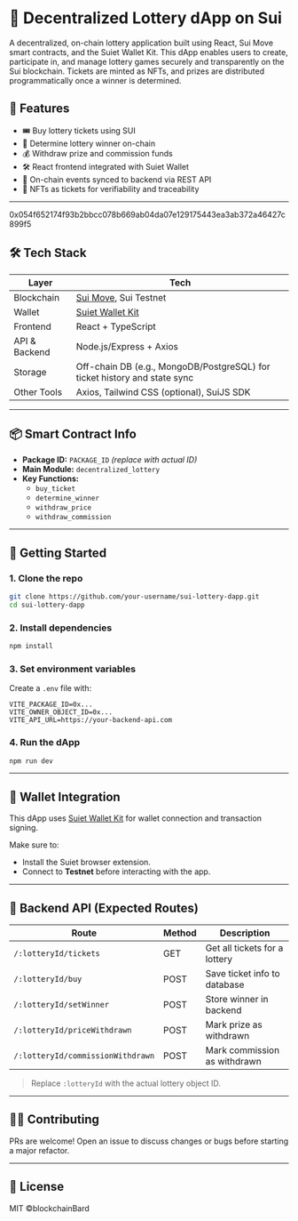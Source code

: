 # 🎰 Decentralized Lottery dApp on Sui

A decentralized, on-chain lottery application built using React, Sui Move smart contracts, and the Suiet Wallet Kit. This dApp enables users to create, participate in, and manage lottery games securely and transparently on the Sui blockchain. Tickets are minted as NFTs, and prizes are distributed programmatically once a winner is determined.

## 🚀 Features

- 🎟️ Buy lottery tickets using SUI
- 🧠 Determine lottery winner on-chain
- 💰 Withdraw prize and commission funds
- 🛠️ React frontend integrated with Suiet Wallet
- 🔗 On-chain events synced to backend via REST API
- 🧾 NFTs as tickets for verifiability and traceability

---
0x054f652174f93b2bbcc078b669ab04da07e129175443ea3ab372a46427c899f5
## 🛠️ Tech Stack

| Layer        | Tech                     |
|-------------|--------------------------|
| Blockchain   | [Sui Move](https://docs.sui.io/), Sui Testnet  |
| Wallet       | [Suiet Wallet Kit](https://docs.suiet.app/) |
| Frontend     | React + TypeScript       |
| API & Backend| Node.js/Express + Axios |
| Storage      | Off-chain DB (e.g., MongoDB/PostgreSQL) for ticket history and state sync |
| Other Tools  | Axios, Tailwind CSS (optional), SuiJS SDK |

---

## 📦 Smart Contract Info

- **Package ID:** `PACKAGE_ID` *(replace with actual ID)*
- **Main Module:** `decentralized_lottery`
- **Key Functions:**
  - `buy_ticket`
  - `determine_winner`
  - `withdraw_price`
  - `withdraw_commission`

---


## 🧪 Getting Started

### 1. Clone the repo

```bash
git clone https://github.com/your-username/sui-lottery-dapp.git
cd sui-lottery-dapp
```

### 2. Install dependencies

```bash
npm install
```

### 3. Set environment variables

Create a `.env` file with:

```env
VITE_PACKAGE_ID=0x...
VITE_OWNER_OBJECT_ID=0x...
VITE_API_URL=https://your-backend-api.com
```

### 4. Run the dApp

```bash
npm run dev
```

---

## 🔐 Wallet Integration

This dApp uses [Suiet Wallet Kit](https://docs.suiet.app/) for wallet connection and transaction signing.

Make sure to:
- Install the Suiet browser extension.
- Connect to **Testnet** before interacting with the app.

---

## 🔄 Backend API (Expected Routes)

| Route | Method | Description |
|-------|--------|-------------|
| `/:lotteryId/tickets` | GET | Get all tickets for a lottery |
| `/:lotteryId/buy` | POST | Save ticket info to database |
| `/:lotteryId/setWinner` | POST | Store winner in backend |
| `/:lotteryId/priceWithdrawn` | POST | Mark prize as withdrawn |
| `/:lotteryId/commissionWithdrawn` | POST | Mark commission as withdrawn |

> Replace `:lotteryId` with the actual lottery object ID.

---


## 🧑‍💻 Contributing

PRs are welcome! Open an issue to discuss changes or bugs before starting a major refactor.

---

## 📜 License

MIT ©blockchainBard
